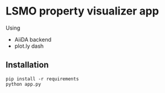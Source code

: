 # LSMO property visualizer app

Using

 * AiiDA backend
 * plot.ly dash


## Installation

```
pip install -r requirements
python app.py
```
